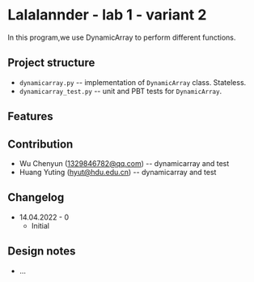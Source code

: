 # Lalalannder - lab 1 - variant 2
  In this program,we use DynamicArray to perform different functions.
## Project structure

- `dynamicarray.py` -- implementation of `DynamicArray` class.
   Stateless.
- `dynamicarray_test.py` -- unit and PBT tests for `DynamicArray`.

## Features

## Contribution

- Wu Chenyun (1329846782@qq.com) -- dynamicarray and test
- Huang Yuting (hyut@hdu.edu.cn) -- dynamicarray and test

## Changelog

- 14.04.2022 - 0
  - Initial

## Design notes

- ...
